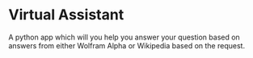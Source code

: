 # Virtual Assistant
A python app which will you help you answer your question based on answers from either Wolfram Alpha or Wikipedia based on the request.
